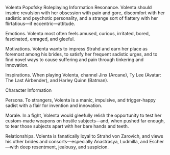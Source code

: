 Volenta Popofsky 
Roleplaying Information
Resonance. Volenta should inspire revulsion with her obsession with pain and gore, discomfort with her sadistic and psychotic personality, and a strange sort of flattery with her flirtatious—if eccentric—attitude.

Emotions. Volenta most often feels amused, curious, irritated, bored, fascinated, enraged, and gleeful.

Motivations. Volenta wants to impress Strahd and earn her place as foremost among his brides, to satisfy her frequent sadistic urges, and to find novel ways to cause suffering and pain through tinkering and innovation.

Inspirations. When playing Volenta, channel Jinx (Arcane), Ty Lee (Avatar: The Last Airbender), and Harley Quinn (Batman).

Character Information

Persona. To strangers, Volenta is a manic, impulsive, and trigger-happy sadist with a flair for invention and innovation.

Morale. In a fight, Volenta would gleefully relish the opportunity to test her custom-made weapons on hostile subjects—and, when pushed far enough, to tear those subjects apart with her bare hands and teeth.

Relationships. Volenta is fanatically loyal to Strahd von Zarovich, and views his other brides and consorts—especially Anastrasya, Ludmilla, and Escher—with deep resentment, jealousy, and suspicion.